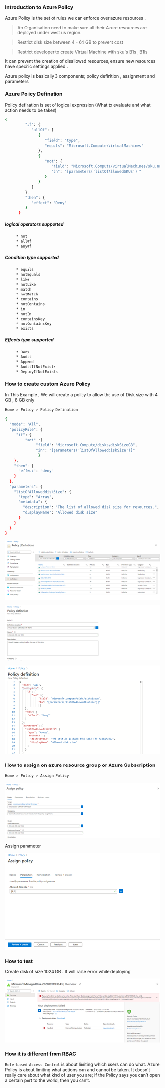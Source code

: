 ### Introduction to Azure Policy

Azure Policy is the set of rules we can enforce over azure resources .

> An Organisation need to make sure all their Azure resources are deployed under west us region.

> Restrict disk size between 4 - 64 GB to prevent cost 

> Restrict developer to create Virtual Machine with sku's B1s , B1ls

It can prevent the creation of disallowed resources, ensure new resources have specific settings applied .

Azure policy is basically 3 components; policy definition , assignment and parameters.

### Azure Policy Defination 

Policy defination is set of logical expression (What to evaluate and what action needs to be taken)

```sh
{
         "if": {
            "allOf": [
               {
                  "field": "type",
                  "equals": "Microsoft.Compute/virtualMachines"
               },
               {
                  "not": {
                     "field": "Microsoft.Compute/virtualMachines/sku.name",
                     "in": "[parameters('listOfAllowedSKUs')]"
                  }
               }
            ]
         },
         "then": {
            "effect": "Deny"
         }
      }
```

##### logical operators supported 

         * not
         * allOf
         * anyOf

##### Condition type supported

         * equals
         * notEquals
         * like
         * notLike
         * match
         * notMatch
         * contains
         * notContains
         * in
         * notIn
         * containsKey
         * notContainsKey
         * exists

##### Effects type supported

         * Deny
         * Audit
         * Append 
         * AuditIfNotExists 
         * DeployIfNotExists 

### How to create custom Azure Policy

In This Example , We will create a policy to allow  the use of Disk size with 4 GB , 8 GB only

```sh
Home > Policy > Policy Defination
```

```sh
{
  "mode": "All",
  "policyRule": {
     "if": {
         "not" :{
              "field": "Microsoft.Compute/disks/diskSizeGB",
              "in": "[parameters('listOfAlloweddiskSize')]"
               }
    },
    "then": {
      "effect": "deny"
    } 
  },
  "parameters": {
    "listOfAlloweddiskSize": {
      "type": "Array",
      "metadata": {
        "description": "The list of allowed disk size for resources.",
        "displayName": "Allowed disk size"
      }
    }
  }
}
```

![](Images/Policy-Step1.png)

![](Images/Policy-Step2.png)

![](Images/Policy-Step3.png)

### How to assign on azure resource group or Azure Subscription

```sh
Home > Policy > Assign Policy
```

![](Images/Policy-Step4.png)

Assign parameter 

![](Images/Policy-Step5.png)


### How to test 

Create disk of size 1024 GB . It will raise error while deploying 

![](Images/Policy-Step6.png)

### How it is different from RBAC 

`Role-based Access Control` is about limiting which users can do what. 
Azure Policy is about limiting what actions can and cannot be taken.
It doesn’t really care about what kind of user you are; if the Policy says you can’t open a certain port to the world, then you can’t. 
